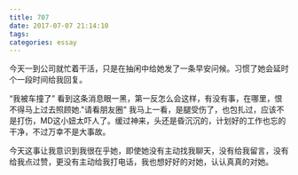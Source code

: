 ```yaml
---
title: 707
date: 2017-07-07 21:14:10
tags:
categories: essay
---
```

今天一到公司就忙着干活，只是在抽闲中给她发了一条早安问候。习惯了她会延时个一段时间给我回复。

“我被车撞了” 看到这条消息眼一黑，第一反怎么会这样，有没有事，在哪里，恨不得马上过去照顾她."请看朋友圈" 我马上一看，是腿受伤了，也包扎过，应该不是打伤，MD这小妞太吓人了。缓过神来，头还是昏沉沉的，计划好的工作也忘的干净，不过万幸不是大事故。
<!-- more -->
今天这事让我意识到我很在乎她，即使她没有主动找我聊天，没有给我留言，没有给我点过赞，更没有主动给我打电话，我也想好好的对她，认认真真的对她。
